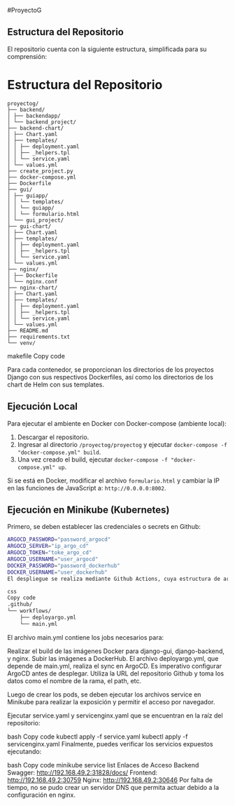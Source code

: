 #ProyectoG
## Estructura del Repositorio

El repositorio cuenta con la siguiente estructura, simplificada para su comprensión:


# Estructura del Repositorio
```
proyectog/
├── backend/
│ ├── backendapp/
│ └── backend_project/
├── backend-chart/
│ ├── Chart.yaml
│ ├── templates/
│ │ ├── deployment.yaml
│ │ ├── _helpers.tpl
│ │ └── service.yaml
│ └── values.yml
├── create_project.py
├── docker-compose.yml
├── Dockerfile
├── gui/
│ ├── guiapp/
│ │ └── templates/
│ │ └── guiapp/
│ │ └── formulario.html
│ └── gui_project/
├── gui-chart/
│ ├── Chart.yaml
│ ├── templates/
│ │ ├── deployment.yaml
│ │ ├── _helpers.tpl
│ │ └── service.yaml
│ └── values.yml
├── nginx/
│ ├── Dockerfile
│ └── nginx.conf
├── nginx-chart/
│ ├── Chart.yaml
│ ├── templates/
│ │ ├── deployment.yaml
│ │ ├── _helpers.tpl
│ │ └── service.yaml
│ └── values.yml
├── README.md
├── requirements.txt
└── venv/
```
makefile
Copy code

Para cada contenedor, se proporcionan los directorios de los proyectos Django con sus respectivos Dockerfiles, así como los directorios de los chart de Helm con sus templates.

## Ejecución Local

Para ejecutar el ambiente en Docker con Docker-compose (ambiente local):

1. Descargar el repositorio.
2. Ingresar al directorio `/proyectog/proyectog` y ejecutar `docker-compose -f "docker-compose.yml" build`.
3. Una vez creado el build, ejecutar `docker-compose -f "docker-compose.yml" up`.

Si se está en Docker, modificar el archivo `formulario.html` y cambiar la IP en las funciones de JavaScript a: `http://0.0.0.0:8002`.

## Ejecución en Minikube (Kubernetes)

Primero, se deben establecer las credenciales o secrets en Github:

```bash
ARGOCD_PASSWORD="password_argocd"
ARGOCD_SERVER="ip_argo_cd"
ARGOCD_TOKEN="toke_argo_cd"
ARGOCD_USERNAME="user_argocd"
DOCKER_PASSWORD="password_dockerhub"
DOCKER_USERNAME="user_dockerhub"
El despliegue se realiza mediante Github Actions, cuya estructura de archivos se encuentra en el repositorio:

css
Copy code
.github/
└── workflows/
    ├── deployargo.yml
    └── main.yml
```
El archivo main.yml contiene los jobs necesarios para:

Realizar el build de las imágenes Docker para django-gui, django-backend, y nginx.
Subir las imágenes a DockerHub.
El archivo deployargo.yml, que depende de main.yml, realiza el sync en ArgoCD. Es imperativo configurar ArgoCD antes de desplegar. Utiliza la URL del repositorio Github y toma los datos como el nombre de la rama, el path, etc.

Luego de crear los pods, se deben ejecutar los archivos service en Minikube para realizar la exposición y permitir el acceso por navegador.

Ejecutar service.yaml y servicenginx.yaml que se encuentran en la raíz del repositorio:

bash
Copy code
kubectl apply -f service.yaml
kubectl apply -f servicenginx.yaml
Finalmente, puedes verificar los servicios expuestos ejecutando:

bash
Copy code
minikube service list
Enlaces de Acceso
Backend Swagger: http://192.168.49.2:31828/docs/
Frontend: http://192.168.49.2:30759
Nginx: http://192.168.49.2:30646
Por falta de tiempo, no se pudo crear un servidor DNS que permita actuar debido a la configuración en nginx.
